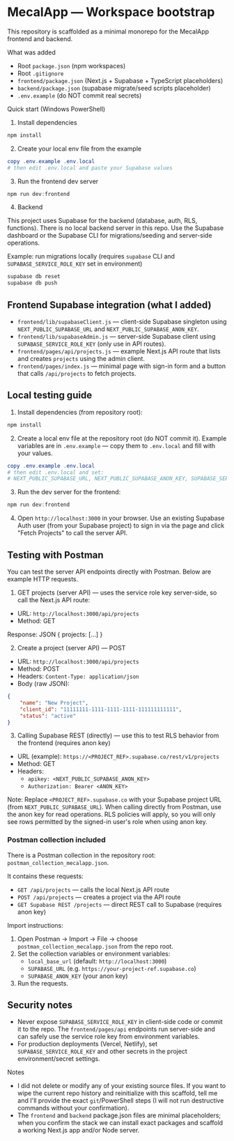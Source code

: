 # MecalApp — Workspace bootstrap

This repository is scaffolded as a minimal monorepo for the MecalApp frontend and backend.

What was added
- Root `package.json` (npm workspaces)
- Root `.gitignore`
- `frontend/package.json` (Next.js + Supabase + TypeScript placeholders)
- `backend/package.json` (supabase migrate/seed scripts placeholder)
- `.env.example` (do NOT commit real secrets)

Quick start (Windows PowerShell)
1. Install dependencies

```powershell
npm install
```

2. Create your local env file from the example

```powershell
copy .env.example .env.local
# then edit .env.local and paste your Supabase values
```

3. Run the frontend dev server

```powershell
npm run dev:frontend
```

4. Backend

This project uses Supabase for the backend (database, auth, RLS, functions). There is no local backend server in this repo. Use the Supabase dashboard or the Supabase CLI for migrations/seeding and server-side operations.

Example: run migrations locally (requires `supabase` CLI and `SUPABASE_SERVICE_ROLE_KEY` set in environment)

```powershell
supabase db reset
supabase db push
```

## Frontend Supabase integration (what I added)

- `frontend/lib/supabaseClient.js` — client-side Supabase singleton using `NEXT_PUBLIC_SUPABASE_URL` and `NEXT_PUBLIC_SUPABASE_ANON_KEY`.
- `frontend/lib/supabaseAdmin.js` — server-side Supabase client using `SUPABASE_SERVICE_ROLE_KEY` (only use in API routes).
- `frontend/pages/api/projects.js` — example Next.js API route that lists and creates `projects` using the admin client.
- `frontend/pages/index.js` — minimal page with sign-in form and a button that calls `/api/projects` to fetch projects.

## Local testing guide

1) Install dependencies (from repository root):

```powershell
npm install
```

2) Create a local env file at the repository root (do NOT commit it). Example variables are in `.env.example` — copy them to `.env.local` and fill with your values.

```powershell
copy .env.example .env.local
# then edit .env.local and set:
# NEXT_PUBLIC_SUPABASE_URL, NEXT_PUBLIC_SUPABASE_ANON_KEY, SUPABASE_SERVICE_ROLE_KEY
```

3) Run the dev server for the frontend:

```powershell
npm run dev:frontend
```

4) Open `http://localhost:3000` in your browser. Use an existing Supabase Auth user (from your Supabase project) to sign in via the page and click "Fetch Projects" to call the server API.

## Testing with Postman

You can test the server API endpoints directly with Postman. Below are example HTTP requests.

1) GET projects (server API) — uses the service role key server-side, so call the Next.js API route:

- URL: `http://localhost:3000/api/projects`
- Method: GET

Response: JSON { projects: [...] }

2) Create a project (server API) — POST

- URL: `http://localhost:3000/api/projects`
- Method: POST
- Headers: `Content-Type: application/json`
- Body (raw JSON):

```json
{
	"name": "New Project",
	"client_id": "11111111-1111-1111-1111-111111111111",
	"status": "active"
}
```

3) Calling Supabase REST (directly) — use this to test RLS behavior from the frontend (requires anon key)

- URL (example): `https://<PROJECT_REF>.supabase.co/rest/v1/projects`
- Method: GET
- Headers:
	- `apikey: <NEXT_PUBLIC_SUPABASE_ANON_KEY>`
	- `Authorization: Bearer <ANON_KEY>`

Note: Replace `<PROJECT_REF>.supabase.co` with your Supabase project URL (from `NEXT_PUBLIC_SUPABASE_URL`). When calling directly from Postman, use the anon key for read operations. RLS policies will apply, so you will only see rows permitted by the signed-in user's role when using anon key.

### Postman collection included

There is a Postman collection in the repository root: `postman_collection_mecalapp.json`.

It contains these requests:

- `GET /api/projects` — calls the local Next.js API route
- `POST /api/projects` — creates a project via the API route
- `GET Supabase REST /projects` — direct REST call to Supabase (requires anon key)

Import instructions:

1. Open Postman → Import → File → choose `postman_collection_mecalapp.json` from the repo root.
2. Set the collection variables or environment variables:
	- `local_base_url` (default: `http://localhost:3000`)
	- `SUPABASE_URL` (e.g. `https://your-project-ref.supabase.co`)
	- `SUPABASE_ANON_KEY` (your anon key)
3. Run the requests.


## Security notes

- Never expose `SUPABASE_SERVICE_ROLE_KEY` in client-side code or commit it to the repo. The `frontend/pages/api` endpoints run server-side and can safely use the service role key from environment variables.
- For production deployments (Vercel, Netlify), set `SUPABASE_SERVICE_ROLE_KEY` and other secrets in the project environment/secret settings.


Notes
- I did not delete or modify any of your existing source files. If you want to wipe the current repo history and reinitialize with this scaffold, tell me and I'll provide the exact `git`/PowerShell steps (I will not run destructive commands without your confirmation).
- The `frontend` and `backend` package.json files are minimal placeholders; when you confirm the stack we can install exact packages and scaffold a working Next.js app and/or Node server.
